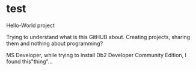# test
Hello-World project

Trying to understand what is this GitHUB about.
Creating projects, sharing them and nothing about programming?

MS Developer, while trying to install Db2 Developer Community Edition, I found this"thing"...
